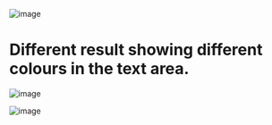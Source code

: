 ![image](https://github.com/MuskanSharma1/BMI-Calculator/assets/104593292/a7420938-ea65-49cb-9c4a-fe67f6d8b78e)




# Different result showing different colours in the text area.
![image](https://github.com/MuskanSharma1/BMI-Calculator/assets/104593292/980beae3-5a0d-4928-a635-fa10f5d0aa4c)


![image](https://github.com/MuskanSharma1/BMI-Calculator/assets/104593292/65d23231-a0b6-4992-9dc5-67aac4fc772b)

